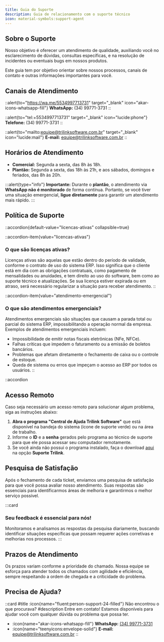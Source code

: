 ```yaml
---
title: Guia do Suporte
description: Guia de relacionamento com o suporte técnico
icon: material-symbols:support-agent
---
```


## Sobre o Suporte

Nosso objetivo é oferecer um atendimento de qualidade, auxiliando você no esclarecimento de dúvidas, consultas específicas, e na resolução de incidentes ou eventuais bugs em nossos produtos.

Este guia tem por objetivo orientar sobre nossos processos, canais de contato e outras informações importantes para você.

## Canais de Atendimento

::alert{to="https://wa.me/5534997713731" target="_blank" icon="akar-icons-whatsapp-fill"}
**WhatsApp:** (34) 99771-3731
::

::alert{to="tel:+5534997713731" target="_blank" icon="lucide:phone"}
**Telefone:** (34) 99771-3731
::

::alert{to="mailto:equipe@trilinksoftware.com.br" target="_blank" icon="lucide:mail"}
**E-mail:** equipe@trilinksoftware.com.br
::

## Horários de Atendimento

- **Comercial:** Segunda a sexta, das 8h às 18h.
- **Plantão:** Segunda a sexta, das 18h às 21h, e aos sábados, domingos e feriados, das 8h às 20h.

:::alert{type="info"}
**Importante:** Durante o **plantão**, o atendimento via **WhatsApp não é monitorado** de forma contínua. Portanto, se você tiver uma situação emergencial, **ligue diretamente** para garantir um atendimento mais rápido.
:::

## Política de Suporte

::accordion{default-value="licencas-ativas" collapsible=true}

  ::accordion-item{value="licencas-ativas"}
  ### O que são licenças ativas?

  Licenças ativas são aquelas que estão dentro do período de validade, conforme o contrato de uso do sistema ERP. Isso significa que o cliente está em dia com as obrigações contratuais, como pagamento de mensalidades ou anuidades, e tem direito ao uso do software, bem como ao suporte técnico e atualizações. Se sua licença estiver expirada ou em atraso, será necessário regularizar a situação para receber atendimento.
  ::

  ::accordion-item{value="atendimento-emergencial"}
  ### O que são atendimentos emergenciais?

  Atendimentos emergenciais são situações que causam a parada total ou parcial do sistema ERP, impossibilitando a operação normal da empresa. Exemplos de atendimentos emergenciais incluem:
  - Impossibilidade de emitir notas fiscais eletrônicas (NFe, NFCe).
  - Falhas críticas que impedem o faturamento ou a emissão de boletos bancários.
  - Problemas que afetam diretamente o fechamento de caixa ou o controle de estoque.
  - Queda de sistema ou erros que impeçam o acesso ao ERP por todos os usuários.
  ::

::accordion

## Acesso Remoto

Caso seja necessário um acesso remoto para solucionar algum problema, siga as instruções abaixo:

1. **Abra o programa "Central de Ajuda Trilink Software"** que está disponível na bandeja do sistema (ícone de suporte verde) ou na área de trabalho.
2. Informe o **ID** e a **senha** gerados pelo programa ao técnico de suporte para que ele possa acessar seu computador remotamente.
3. Se você ainda não possui o programa instalado, faça o download [aqui](https://manual.trilinksoftware.com.br/downloads) na opção **Suporte Trilink**.

## Pesquisa de Satisfação

Após o fechamento de cada ticket, enviamos uma pesquisa de satisfação para que você possa avaliar nosso atendimento. Suas respostas são essenciais para identificarmos áreas de melhoria e garantirmos o melhor serviço possível.

:::card
### Seu feedback é essencial para nós!
Monitoramos e analisamos as respostas da pesquisa diariamente, buscando identificar situações específicas que possam requerer ações corretivas e melhorias nos processos.
:::

## Prazos de Atendimento

Os prazos variam conforme a prioridade do chamado. Nossa equipe se esforça para atender todos os chamados com agilidade e eficiência, sempre respeitando a ordem de chegada e a criticidade do problema.

## Precisa de Ajuda?

::card
#title
:icon{name="fluent:person-support-24-filled"} Não encontrou o que procurava?
#description
Entre em contato! Estamos disponíveis para ajudar você com qualquer dúvida ou problema que possa ter.

- :icon{name="akar-icons-whatsapp-fill"} **WhatsApp:** [(34) 99771-3731](https://wa.me/5534997713731)
- :icon{name="teenyicons:envelope-solid"} **E-mail:** [equipe@trilinksoftware.com.br](mailto:equipe@trilinksoftware.com.br)
::
